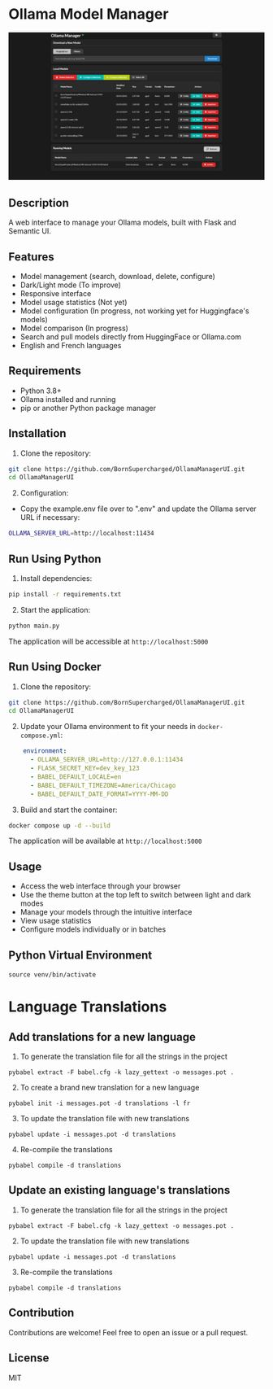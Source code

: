 # Ollama Model Manager

![Ollama Model Manager Interface](ollama_manager.png)

## Description
A web interface to manage your Ollama models, built with Flask and Semantic UI.

## Features
- Model management (search, download, delete, configure)
- Dark/Light mode (To improve)
- Responsive interface 
- Model usage statistics (Not yet)
- Model configuration  (In progress, not working yet for Huggingface's models)
- Model comparison (In progress)
- Search and pull models directly from HuggingFace or Ollama.com
- English and French languages

## Requirements
- Python 3.8+
- Ollama installed and running
- pip or another Python package manager

## Installation
1. Clone the repository:
```bash
git clone https://github.com/BornSupercharged/OllamaManagerUI.git
cd OllamaManagerUI
```

2. Configuration:
- Copy the example.env file over to ".env" and update the Ollama server URL if necessary:
```bash
OLLAMA_SERVER_URL=http://localhost:11434
```

## Run Using Python
1. Install dependencies:
```bash
pip install -r requirements.txt
```

2. Start the application:
```bash
python main.py
```
The application will be accessible at `http://localhost:5000`

## Run Using Docker
1. Clone the repository:
```bash
git clone https://github.com/BornSupercharged/OllamaManagerUI.git
cd OllamaManagerUI
```

2. Update your Ollama environment to fit your needs in `docker-compose.yml`:
```yaml
    environment:
      - OLLAMA_SERVER_URL=http://127.0.0.1:11434
      - FLASK_SECRET_KEY=dev_key_123
      - BABEL_DEFAULT_LOCALE=en
      - BABEL_DEFAULT_TIMEZONE=America/Chicago
      - BABEL_DEFAULT_DATE_FORMAT=YYYY-MM-DD
```

3. Build and start the container:
```bash
docker compose up -d --build
```
The application will be available at `http://localhost:5000`

## Usage
- Access the web interface through your browser
- Use the theme button at the top left to switch between light and dark modes
- Manage your models through the intuitive interface
- View usage statistics
- Configure models individually or in batches

## Python Virtual Environment
```
source venv/bin/activate
```

# Language Translations
## Add translations for a new language 
1. To generate the translation file for all the strings in the project
```
pybabel extract -F babel.cfg -k lazy_gettext -o messages.pot .
```

2. To create a brand new translation for a new language
```
pybabel init -i messages.pot -d translations -l fr
```

3. To update the translation file with new translations
```
pybabel update -i messages.pot -d translations
```

4. Re-compile the translations
```
pybabel compile -d translations
```

## Update an existing language's translations
1. To generate the translation file for all the strings in the project
```
pybabel extract -F babel.cfg -k lazy_gettext -o messages.pot .
```

2. To update the translation file with new translations
```
pybabel update -i messages.pot -d translations
```

3. Re-compile the translations
```
pybabel compile -d translations
```

## Contribution
Contributions are welcome! Feel free to open an issue or a pull request.

## License
MIT

